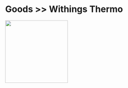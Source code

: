 # Goods >> Withings Thermo

<img src="https://res.cloudinary.com/silverbirder/image/upload/v1614432056/silver-birder.github.io/purchases/Withings_Thermo.jpg" style="width: 200px"/>